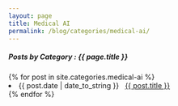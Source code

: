 ```yaml
---
layout: page
title: Medical AI 
permalink: /blog/categories/medical-ai/
---
```


<h5> Posts by Category : {{ page.title }} </h5>

<div class="card">
{% for post in site.categories.medical-ai %}
 <li class="category-posts"><span>{{ post.date | date_to_string }}</span> &nbsp; <a href="{{ post.url }}">{{ post.title }}</a></li>
{% endfor %}
</div>